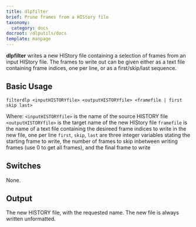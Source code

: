 ```yaml
---
title: dlpfilter
brief: Prune frames from a HIStory file
taxonomy:
  category: docs
docroot: /dlputils/docs
template: manpage
---
```


**dlpfilter** writes a new HIStory file containing a selection of frames from an input HIStory file. The frames to write out can be given either as a text file containing frame indices, one per line, or as a first/skip/last sequence.

## Basic Usage

```
filterdlp <inputHISTORYfile> <outputHISTORYfile> <framefile | first skip last>
```

Where:
`<inputHISTORYfile>` is the name of the source HISTORY file
`<outputHISTORYfile>` is the target name of the new HIStory file
`framefile` is the name of a text file containing the desireed frame indices to write in the new file, one per line
`first`, `skip`, `last` are three integer variables stating the starting frame to write, the number of frames to skip inbetween writing frames (use 0 to get all frames), and the final frame to write

## Switches

None.

## Output

The new HISTORY file, with the requested name. The new file is always written unformatted.


